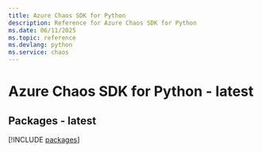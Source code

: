 ```yaml
---
title: Azure Chaos SDK for Python
description: Reference for Azure Chaos SDK for Python
ms.date: 06/11/2025
ms.topic: reference
ms.devlang: python
ms.service: chaos
---
```

# Azure Chaos SDK for Python - latest
## Packages - latest
[!INCLUDE [packages](chaos-index.md)]